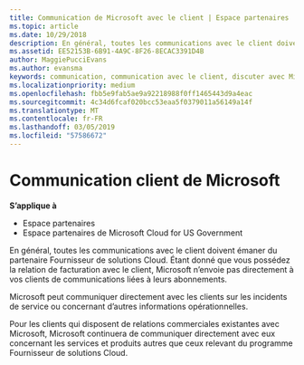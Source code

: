 ```yaml
---
title: Communication de Microsoft avec le client | Espace partenaires
ms.topic: article
ms.date: 10/29/2018
description: En général, toutes les communications avec le client doivent émaner du partenaire Fournisseur de solutions&nbsp;Cloud.
ms.assetid: EE52153B-6B91-4A9C-8F26-8ECAC3391D4B
author: MaggiePucciEvans
ms.author: evansma
keywords: communication, communication avec le client, discuter avec Microsoft
ms.localizationpriority: medium
ms.openlocfilehash: fbb5e9fab5ae9a92218988f0ff1465443d9a4eac
ms.sourcegitcommit: 4c34d6fcaf020bcc53eaa5f0379011a56149a14f
ms.translationtype: MT
ms.contentlocale: fr-FR
ms.lasthandoff: 03/05/2019
ms.locfileid: "57586672"
---
```

# <a name="customer-communication-from-microsoft"></a>Communication client de Microsoft

**S’applique à**

-  Espace partenaires
-  Espace partenaires de Microsoft Cloud for US Government


En général, toutes les communications avec le client doivent émaner du partenaire Fournisseur de solutions&nbsp;Cloud. Étant donné que vous possédez la relation de facturation avec le client, Microsoft n’envoie pas directement à vos clients de communications liées à leurs abonnements.

Microsoft peut communiquer directement avec les clients sur les incidents de service ou concernant d’autres informations opérationnelles.

Pour les clients qui disposent de relations commerciales existantes avec Microsoft, Microsoft continuera de communiquer directement avec eux concernant les services et produits autres que ceux relevant du programme Fournisseur de solutions Cloud.

 

 



